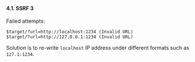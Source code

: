 #### 4.1. SSRF 3

Failed attempts:
```
$target/?url=http://localhost:1234 (Invalid URL)
$target/?url=http://127.0.0.1:1234 (Invalid URL)
```

Solution is to re-write `localhost` IP address under different formats such as `127.1:1234`.
